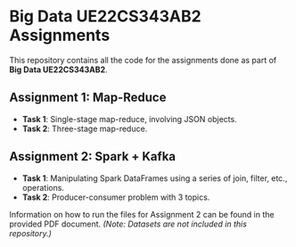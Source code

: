 # Big Data UE22CS343AB2 Assignments

This repository contains all the code for the assignments done as part of **Big Data UE22CS343AB2**.

## Assignment 1: Map-Reduce

- **Task 1**: Single-stage map-reduce, involving JSON objects.
- **Task 2**: Three-stage map-reduce.

## Assignment 2: Spark + Kafka

- **Task 1**: Manipulating Spark DataFrames using a series of join, filter, etc., operations.
- **Task 2**: Producer-consumer problem with 3 topics.


Information on how to run the files for Assignment 2 can be found in the provided PDF document. *(Note: Datasets are not included in this repository.)*

